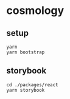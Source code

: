 # cosmology

## setup

```
yarn
yarn bootstrap
```

## storybook

```
cd ./packages/react
yarn storybook
```